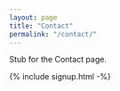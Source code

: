 ```yaml
---
layout: page
title: "Contact"
permalink: "/contact/"
---
```

Stub for the Contact page.


{% include signup.html -%}